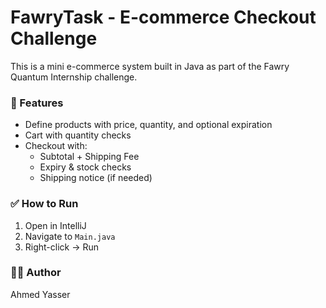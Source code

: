 # FawryTask - E-commerce Checkout Challenge

This is a mini e-commerce system built in Java as part of the Fawry Quantum Internship challenge.

### 🧩 Features
- Define products with price, quantity, and optional expiration
- Cart with quantity checks
- Checkout with:
  - Subtotal + Shipping Fee
  - Expiry & stock checks
  - Shipping notice (if needed)

### ✅ How to Run
1. Open in IntelliJ
2. Navigate to `Main.java`
3. Right-click → Run

### 👨‍💻 Author
Ahmed Yasser
